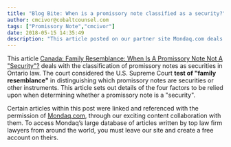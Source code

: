 ```yaml
---
title: "Blog Bite: When is a promissory note classified as a security?"
author: cmcivor@cobaltcounsel.com
tags: ["Promissory Note","cmcivor"]
date: 2018-05-15 14:35:49
description: "This article posted on our partner site Mondaq.com deals with the classification of promissory notes as securities in Ontario law. The court considered the U.S. Supreme Court test of 'family resemblance' in distinguishing which promissory notes are securities or other instruments."
---
```


This article [Canada: Family Resemblance: When Is A Promissory Note Not A "Security"?](http://www.mondaq.com/canada/x/584736/Securities/Family+Resemblance+When+Is+A+Promissory+Note+Not+A+Security) deals with the classification of promissory notes as securities in Ontario law. The court considered the U.S. Supreme Court **test of "family resemblance"** in distinguishing which promissory notes are securities or other instruments. This article sets out details of the four factors to be relied upon when determining whether a promissory note is a "security".

Certain articles within this post were linked and referenced with the permission of [Mondaq.com](https://www.mondaq.com/?clear=true), through our exciting content collaboration with them.  To access Mondaq’s large database of articles written by top law firm lawyers from around the world, you must leave our site and create a free account on theirs.

